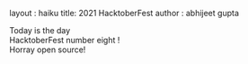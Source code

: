 layout : haiku
title: 2021 HacktoberFest
author : abhijeet gupta
 
Today is the day <br>
HacktoberFest number eight !<br>
Horray open source!<br>